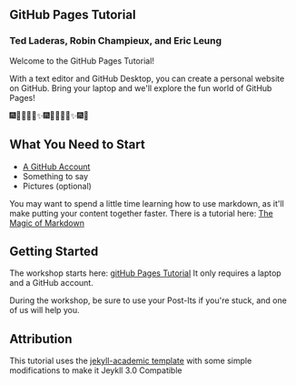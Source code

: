 ## GitHub Pages Tutorial

### Ted Laderas, Robin Champieux, and Eric Leung

Welcome to the GitHub Pages Tutorial!

With a text editor and GitHub Desktop, you can create a personal website on GitHub. Bring your laptop and we'll explore the fun world of GitHub Pages! 

:fireworks::tada::ghost::mushroom::guitar::sparkles::fireworks::tada::ghost::mushroom::guitar::sparkles::fireworks::tada:

## What You Need to Start

+ [A GitHub Account](https://github.com/join?source=header-home)
+ Something to say
+ Pictures (optional)

You may want to spend a little time learning how to use markdown, as it'll make putting your content together faster. There is a tutorial here: [The Magic of Markdown](https://github.com/laderast/magic-of-markdown/blob/master/magic-of-markdown.md)

## Getting Started

The workshop starts here: [gitHub Pages Tutorial](http://biodata-club.github.io/githubPagesTutorial) It only requires a laptop and a GitHub account.

During the workshop, be sure to use your Post-Its if you're stuck, and one of us will help you.

## Attribution

This tutorial uses the [jekyll-academic template](https://github.com/NCSU-Libraries/jekyll-academic) with some simple modifications to make it Jeykll 3.0 Compatible

